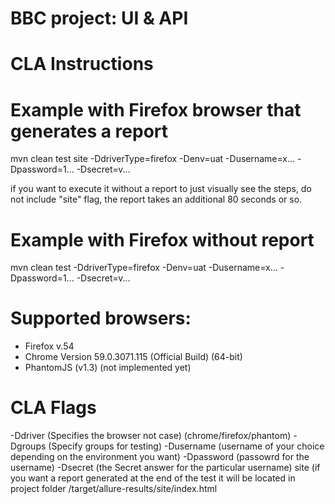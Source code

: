# BBC project: UI & API

# CLA Instructions

# Example with Firefox browser that generates a report
mvn clean test site -DdriverType=firefox -Denv=uat -Dusername=x... -Dpassword=1... -Dsecret=v...

if you want to execute it without a report to just visually see the steps, do not include "site" flag, the report takes an additional 80 seconds or so.

# Example with Firefox without report
mvn clean test -DdriverType=firefox -Denv=uat -Dusername=x... -Dpassword=1... -Dsecret=v...

# Supported browsers:
- Firefox v.54
- Chrome Version 59.0.3071.115 (Official Build) (64-bit)
- PhantomJS (v1.3) (not implemented yet)

# CLA Flags
-Ddriver (Specifies the browser not case) (chrome/firefox/phantom)
-Dgroups (Specify groups for testing)
-Dusername (username of your choice depending on the environment you want)
-Dpassword (passowrd for the username)
-Dsecret (the Secret answer for the particular username)
site (if you want a report generated at the end of the test it will be located in project folder
/target/allure-results/site/index.html
